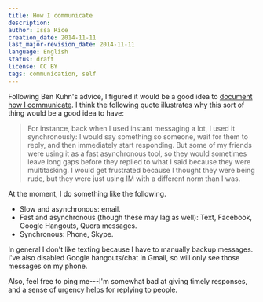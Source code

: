 ```yaml
---
title: How I communicate
description: 
author: Issa Rice
creation_date: 2014-11-11
last_major-revision_date: 2014-11-11
language: English
status: draft
license: CC BY
tags: communication, self
---
```


Following Ben Kuhn's advice, I figured it would be a good idea to [document how I communicate](http://www.benkuhn.net/comm).
I think the following quote illustrates why this sort of thing would be a good idea to have:

> For instance, back when I used instant messaging a lot, I used it synchronously: I would say something so someone, wait for them to reply, and then immediately start responding. But some of my friends were using it as a fast asynchronous tool, so they would sometimes leave long gaps before they replied to what I said because they were multitasking. I would get frustrated because I thought they were being rude, but they were just using IM with a different norm than I was.

At the moment, I do something like the following.

- Slow and asynchronous: email.
- Fast and asynchronous (though these may lag as well): Text, Facebook, Google Hangouts, Quora messages.
- Synchronous: Phone, Skype.

In general I don't like texting because I have to manually backup messages.
I've also disabled Google hangouts/chat in Gmail, so will only see those messages on my phone.

Also, feel free to ping me---I'm somewhat bad at giving timely responses, and a sense of urgency helps for replying to people.
